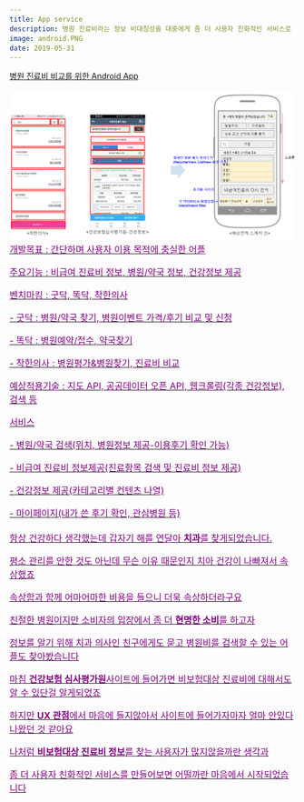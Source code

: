 ```yaml
---
title: App service
description: 병원 진료비라는 정보 비대칭성을 대중에게 좀 더 사용자 친화적인 서비스로 제공하면 어떨까
image: android.PNG
date: 2019-05-31
---
```


<a href="https://github.com/hayleyshim/Howmuch">병원 진료비 비교를 위한 Android App
<font size="3" color="purple">
<p><img src="https://github.com/hayleyshim/hayleyshim.github.io/blob/master/assets/images/projects/android.PNG?raw=true">  
개발목표 : 간단하며 사용자 이용 목적에 충실한 어플
<p>주요기능 : 비급여 진료비 정보, 병원/약국 정보, 건강정보 제공
<p>벤치마킹 : 굿닥, 똑닥, 착한의사
<p>- 굿닥 : 병원/약국 찾기, 병원이벤트 가격/후기 비교 및 신청
<p>- 똑닥 : 병원예약/접수, 약국찾기
<p>- 착한의사 : 병원평가&병원찾기, 진료비 비교
<p>예상적용기술 : 지도 API, 공공데이터 오픈 API, 웹크롤링(각종 건강정보), 검색 등
<p>서비스
<p>- 병원/약국 검색(위치, 병원정보 제공-이용후기 확인 가능) 
<p>- 비급여 진료비 정보제공(진료항목 검색 및 진료비 정보 제공)
<p>- 건강정보 제공(카테고리별 컨텐츠 나열)
<p>- 마이페이지(내가 쓴 후기 확인, 관심병원 등)
<br>
<br>  
항상 건강하다 생각했는데 갑자기 해를 연달아 <b>치과</b>를 찾게되었습니다. 
<p>평소 관리를 안한 것도 아닌데 무슨 이유 때문인지 치아 건강이 나빠져서 속상했죠
<p>속상함과 함께 어마어마한 비용을 들으니 더욱 속상하더라구요
<p>친절한 병원이지만 소비자의 입장에서 좀 더 <b>현명한 소비</b>를 하고자
<p>정보를 알기 위해 치과 의사인 친구에게도 묻고 병원비를 검색할 수 있는 어플도 찾아봤습니다 
<p>마침 <b>건강보험 심사평가원</b>사이트에 들어가면 비보험대상 진료비에 대해서도 알 수 있단걸 알게되었죠
<p>하지만 <b>UX 관점</b>에서 마음에 들지않아서 사이트에 들어가자마자 얼마 안있다 나왔던 것 같아요
<p>나처럼 <b>비보험대상 진료비 정보</b>를 찾는 사용자가 많지않을까란 생각과
<p>좀 더 사용자 친화적인 서비스를 만들어보면 어떨까란 마음에서 시작되었습니다  

